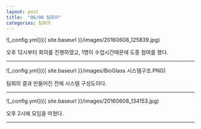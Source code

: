 ```yaml
---
layout: post
title:  "06/08 팀회의"
categories: 팀회의
---
```


![_config.yml]({{ site.baseurl }}/images/20160608_125839.jpg)

오후 12시부터 회의를 진행하였고, 1명이 수업시간때문에 도중 참여를 했다.

_ _ _

![_config.yml]({{ site.baseurl }}/images/BioGlass 시스템구조.PNG)

팀회의 결과 만들어진 전체 시스템 구성도이다.

_ _ _

![_config.yml]({{ site.baseurl }}/images/20160608_134153.jpg)

오후 2시에 모임을 마쳤다.

_ _ _
